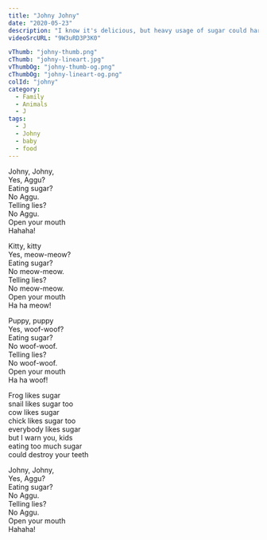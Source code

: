 ```yaml
---
title: "Johny Johny"
date: "2020-05-23"
description: "I know it's delicious, but heavy usage of sugar could harm your teeth! Let's set limits, through singing and dancing!"
videoSrcURL: "9W3uRD3P3K0"

vThumb: "johny-thumb.png"
cThumb: "johny-lineart.jpg"
vThumbOg: "johny-thumb-og.png"
cThumbOg: "johny-lineart-og.png"
colId: "johny"
category:
  - Family
  - Animals
  - J
tags:
  - J
  - Johny
  - baby
  - food
---
```


<p>
Johny, Johny,<br />
Yes, Aggu?<br />
Eating sugar?<br />
No Aggu.<br />
Telling lies?<br />
No Aggu.<br />
Open your mouth<br />
Hahaha!</p>
<p>
Kitty, kitty<br />
Yes, meow-meow?<br />
Eating sugar?<br />
No meow-meow.<br />
Telling lies?<br />
No meow-meow.<br />
Open your mouth<br />
Ha ha meow!</p>
<p>
Puppy, puppy<br />
Yes, woof-woof?<br />
Eating sugar?<br />
No woof-woof.<br />
Telling lies?<br />
No woof-woof.<br />
Open your mouth<br />
Ha ha woof!</p>
<p>
Frog likes sugar<br />
snail likes sugar too<br />
cow likes sugar<br />
chick likes sugar too<br />
everybody likes sugar<br />
but I warn you, kids<br />
eating too much sugar<br />
could destroy your teeth</p>
<p>
Johny, Johny,<br />
Yes, Aggu?<br />
Eating sugar?<br />
No Aggu.<br />
Telling lies?<br />
No Aggu.<br />
Open your mouth<br />
Hahaha!</p>
